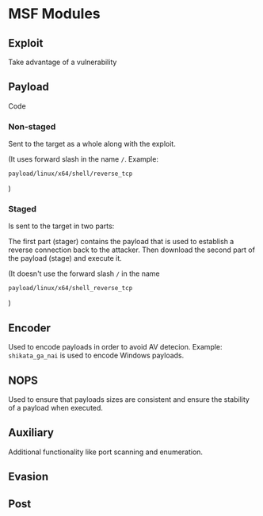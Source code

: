 # MSF Modules


## Exploit
Take advantage of a vulnerability

## Payload
Code

### Non-staged
Sent to the target as a whole along with the exploit.

(It uses forward slash in the name `/`. Example:
```
payload/linux/x64/shell/reverse_tcp
```
)

### Staged
Is sent to the target in two parts:

The first part (stager) contains the payload that is used to establish a reverse connection back to the attacker. Then download the second part of the payload (stage) and execute it.

(It doesn't use the forward slash `/` in the name
```
payload/linux/x64/shell_reverse_tcp
```
)



## Encoder
Used to encode payloads in order to avoid AV detecion. Example: `shikata_ga_nai` is used to encode Windows payloads.

## NOPS
Used to ensure that payloads sizes are consistent and ensure the stability of a payload when executed.

## Auxiliary
Additional functionality like port scanning and enumeration.


## Evasion


## Post